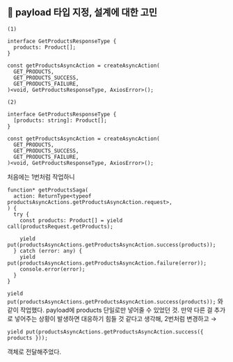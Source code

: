 ## 🔹 payload 타입 지정, 설계에 대한 고민

`(1)`

```tsx
interface GetProductsResponseType {
  products: Product[];
}

const getProductsAsyncAction = createAsyncAction(
  GET_PRODUCTS,
  GET_PRODUCTS_SUCCESS,
  GET_PRODUCTS_FAILURE,
)<void, GetProductsResponseType, AxiosError>();
```

`(2)`

```tsx
interface GetProductsResponseType {
  [products: string]: Product[];
}

const getProductsAsyncAction = createAsyncAction(
  GET_PRODUCTS,
  GET_PRODUCTS_SUCCESS,
  GET_PRODUCTS_FAILURE,
)<void, GetProductsResponseType, AxiosError>();
```

처음에는 1번처럼 작업하니

```tsx
function* getProductsSaga(
  action: ReturnType<typeof productsAsyncActions.getProductsAsyncAction.request>,
) {
  try {
    const products: Product[] = yield call(productsRequest.getProducts);

    yield put(productsAsyncActions.getProductsAsyncAction.success(products));
  } catch (error: any) {
    yield put(productsAsyncActions.getProductsAsyncAction.failure(error));
    console.error(error);
  }
}
```

`yield put(productsAsyncActions.getProductsAsyncAction.success(products));` 와 같이 작업했다. payload에 products 단일로만 넣어줄 수 있었던
것. 만약 다른 걸 추가로 넣어주는 상황이 발생하면 대응하기 힘들 것 같다고 생각해, 2번처럼 변경하고 →

`yield put(productsAsyncActions.getProductsAsyncAction.success({ products }));`

객체로 전달해주었다.
